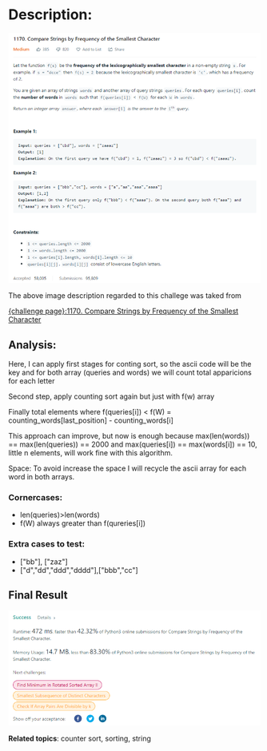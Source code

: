 # Description:

![challenge image from: {challenge page}.com](challenge.png)

The above image description regarded to this challege was taked from

[{challenge page}:1170. Compare Strings by Frequency of the Smallest Character](https://leetcode.com/problems/compare-strings-by-frequency-of-the-smallest-character/)

## Analysis:

Here, I can apply first stages for conting sort, so the ascii code will be the key
and for both array (queries and words) we will count total apparicions for each letter

Second step, apply counting sort again but just with f(w) array

Finally total elements where f(queries[i]) < f(W) = counting_words[last_position] - counting_words[i]

This approach can improve, but now is enough because max(len(words)) == max(len(queries)) == 2000
and max(queries[i]) == max(words[i]) == 10, little n elements, will work fine with this algorithm.

Space: To avoid increase the space I will recycle the ascii array for each word in both arrays.

### Cornercases:

- len(queries)>len(words)
- f(W) always greater than f(qureries[i])

### Extra cases to test:

- ["bb"], ["zaz"]
- ["d","dd","ddd","dddd"],["bbb","cc"]

## Final Result

![final result: {challenge page}.com](summary_image.png)

**Related topics**: counter sort, sorting, string
